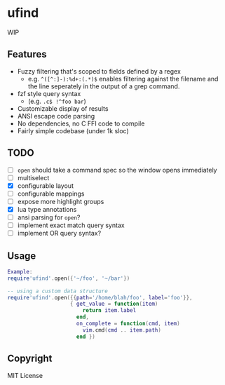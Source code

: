 ufind
=====

WIP

Features
--------
  - Fuzzy filtering that's scoped to fields defined by a regex
    - e.g. `^([^:]-):%d+:(.*)$` enables filtering against the filename and the line seperately in
      the output of a grep command.
  - fzf style query syntax
    - (e.g. `.c$ !^foo bar`)
  - Customizable display of results
  - ANSI escape code parsing
  - No dependencies, no C FFI code to compile
  - Fairly simple codebase (under 1k sloc)

TODO
----
  - [ ] `open` should take a command spec so the window opens immediately
  - [ ] multiselect
  - [x] configurable layout
  - [ ] configurable mappings
  - [ ] expose more highlight groups
  - [x] lua type annotations
  - [ ] ansi parsing for `open`?
  - [ ] implement exact match query syntax
  - [ ] implement OR query syntax?

Usage
-----
```lua
Example:
require'ufind'.open({'~/foo', '~/bar'})

-- using a custom data structure
require'ufind'.open({{path='/home/blah/foo', label='foo'}},
                    { get_value = function(item)
                        return item.label
                      end,
                      on_complete = function(cmd, item)
                        vim.cmd(cmd .. item.path)
                      end })
```

Copyright
---------
MIT License
